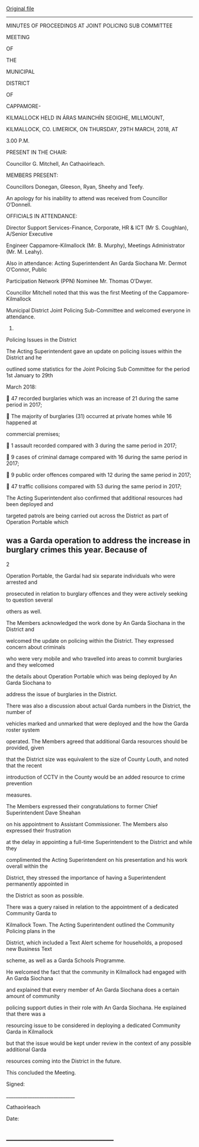 [Original file](https://www.limerick.ie/sites/default/files/media/documents/2018-07/02%20Minutes%20Joint%20Policing%20Meeting%20Municipal%20District%20Cappamore-Kilmallock%2029thMar2018.pdf)

---
MINUTES OF PROCEEDINGS AT JOINT POLICING SUB COMMITTEE

MEETING

OF

THE

MUNICIPAL

DISTRICT

OF

CAPPAMORE-

KILMALLOCK HELD IN ÁRAS MAINCHÍN SEOIGHE, MILLMOUNT,

KILMALLOCK, CO. LIMERICK, ON THURSDAY, 29TH MARCH, 2018, AT

3.00 P.M.

PRESENT IN THE CHAIR:

Councillor G. Mitchell, An Cathaoirleach.

MEMBERS PRESENT:

Councillors Donegan, Gleeson, Ryan, Sheehy and Teefy.

An apology for his inability to attend was received from Councillor O’Donnell.

OFFICIALS IN ATTENDANCE:

Director Support Services-Finance, Corporate, HR & ICT (Mr S. Coughlan), A/Senior Executive

Engineer Cappamore-Kilmallock (Mr. B. Murphy), Meetings Administrator (Mr. M. Leahy).

Also in attendance: Acting Superintendent An Garda Siochana Mr. Dermot O’Connor, Public

Participation Network (PPN) Nominee Mr. Thomas O’Dwyer.

Councillor Mitchell noted that this was the first Meeting of the Cappamore-Kilmallock

Municipal District Joint Policing Sub-Committee and welcomed everyone in attendance.

1.

Policing Issues in the District

The Acting Superintendent gave an update on policing issues within the District and he

outlined some statistics for the Joint Policing Sub Committee for the period 1st January to 29th

March 2018:

 47 recorded burglaries which was an increase of 21 during the same period in 2017;

 The majority of burglaries (31) occurred at private homes while 16 happened at

commercial premises;

 1 assault recorded compared with 3 during the same period in 2017;

 9 cases of criminal damage compared with 16 during the same period in 2017;

 9 public order offences compared with 12 during the same period in 2017;

 47 traffic collisions compared with 53 during the same period in 2017;

The Acting Superintendent also confirmed that additional resources had been deployed and

targeted patrols are being carried out across the District as part of Operation Portable which

was a Garda operation to address the increase in burglary crimes this year. Because of
---
2

Operation Portable, the Gardaí had six separate individuals who were arrested and

prosecuted in relation to burglary offences and they were actively seeking to question several

others as well.

The Members acknowledged the work done by An Garda Siochana in the District and

welcomed the update on policing within the District. They expressed concern about criminals

who were very mobile and who travelled into areas to commit burglaries and they welcomed

the details about Operation Portable which was being deployed by An Garda Siochana to

address the issue of burglaries in the District.

There was also a discussion about actual Garda numbers in the District, the number of

vehicles marked and unmarked that were deployed and the how the Garda roster system

operated. The Members agreed that additional Garda resources should be provided, given

that the District size was equivalent to the size of County Louth, and noted that the recent

introduction of CCTV in the County would be an added resource to crime prevention

measures.

The Members expressed their congratulations to former Chief Superintendent Dave Sheahan

on his appointment to Assistant Commissioner. The Members also expressed their frustration

at the delay in appointing a full-time Superintendent to the District and while they

complimented the Acting Superintendent on his presentation and his work overall within the

District, they stressed the importance of having a Superintendent permanently appointed in

the District as soon as possible.

There was a query raised in relation to the appointment of a dedicated Community Garda to

Kilmallock Town. The Acting Superintendent outlined the Community Policing plans in the

District, which included a Text Alert scheme for households, a proposed new Business Text

scheme, as well as a Garda Schools Programme.

He welcomed the fact that the community in Kilmallock had engaged with An Garda Siochana

and explained that every member of An Garda Siochana does a certain amount of community

policing support duties in their role with An Garda Siochana. He explained that there was a

resourcing issue to be considered in deploying a dedicated Community Garda in Kilmallock

but that the issue would be kept under review in the context of any possible additional Garda

resources coming into the District in the future.

This concluded the Meeting.

Signed:

\_\_\_\_\_\_\_\_\_\_\_\_\_\_\_\_\_\_\_\_\_\_\_\_\_\_\_\_\_

Cathaoirleach

Date:

\_\_\_\_\_\_\_\_\_\_\_\_\_\_\_\_\_\_\_\_\_\_\_\_\_\_\_\_\_
---
